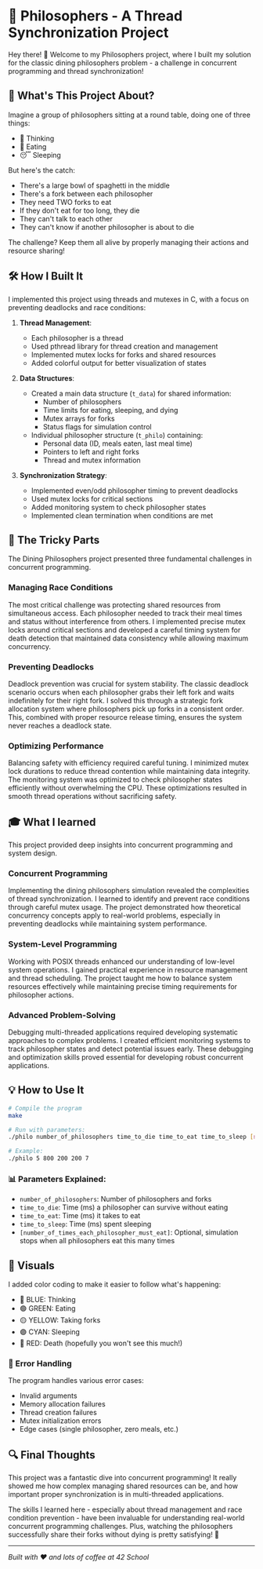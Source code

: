 # 🍝 Philosophers - A Thread Synchronization Project

Hey there! 👋 Welcome to my Philosophers project, where I built my solution for the classic dining philosophers problem - a challenge in concurrent programming and thread synchronization!

## 🎯 What's This Project About?

Imagine a group of philosophers sitting at a round table, doing one of three things:
- 🤔 Thinking
- 🍴 Eating
- 😴 Sleeping

But here's the catch:
- There's a large bowl of spaghetti in the middle
- There's a fork between each philosopher
- They need TWO forks to eat
- If they don't eat for too long, they die
- They can't talk to each other
- They can't know if another philosopher is about to die

The challenge? Keep them all alive by properly managing their actions and resource sharing!

## 🛠️ How I Built It

I implemented this project using threads and mutexes in C, with a focus on preventing deadlocks and race conditions:

1. **Thread Management**:
   - Each philosopher is a thread
   - Used pthread library for thread creation and management
   - Implemented mutex locks for forks and shared resources
   - Added colorful output for better visualization of states

2. **Data Structures**:
   - Created a main data structure (`t_data`) for shared information:
     - Number of philosophers
     - Time limits for eating, sleeping, and dying
     - Mutex arrays for forks
     - Status flags for simulation control
   - Individual philosopher structure (`t_philo`) containing:
     - Personal data (ID, meals eaten, last meal time)
     - Pointers to left and right forks
     - Thread and mutex information

3. **Synchronization Strategy**:
   - Implemented even/odd philosopher timing to prevent deadlocks
   - Used mutex locks for critical sections
   - Added monitoring system to check philosopher states
   - Implemented clean termination when conditions are met

## 🤔 The Tricky Parts

The Dining Philosophers project presented three fundamental challenges in concurrent programming.

### Managing Race Conditions
The most critical challenge was protecting shared resources from simultaneous access. Each philosopher needed to track their meal times and status without interference from others. I implemented precise mutex locks around critical sections and developed a careful timing system for death detection that maintained data consistency while allowing maximum concurrency.

### Preventing Deadlocks
Deadlock prevention was crucial for system stability. The classic deadlock scenario occurs when each philosopher grabs their left fork and waits indefinitely for their right fork. I solved this through a strategic fork allocation system where philosophers pick up forks in a consistent order. This, combined with proper resource release timing, ensures the system never reaches a deadlock state.

### Optimizing Performance
Balancing safety with efficiency required careful tuning. I minimized mutex lock durations to reduce thread contention while maintaining data integrity. The monitoring system was optimized to check philosopher states efficiently without overwhelming the CPU. These optimizations resulted in smooth thread operations without sacrificing safety.

## 🎓 What I learned

This project provided deep insights into concurrent programming and system design.

### Concurrent Programming
Implementing the dining philosophers simulation revealed the complexities of thread synchronization. I learned to identify and prevent race conditions through careful mutex usage. The project demonstrated how theoretical concurrency concepts apply to real-world problems, especially in preventing deadlocks while maintaining system performance.

### System-Level Programming
Working with POSIX threads enhanced our understanding of low-level system operations. I gained practical experience in resource management and thread scheduling. The project taught me how to balance system resources effectively while maintaining precise timing requirements for philosopher actions.

### Advanced Problem-Solving
Debugging multi-threaded applications required developing systematic approaches to complex problems. I created efficient monitoring systems to track philosopher states and detect potential issues early. These debugging and optimization skills proved essential for developing robust concurrent applications.

## 💡 How to Use It

```bash
# Compile the program
make

# Run with parameters:
./philo number_of_philosophers time_to_die time_to_eat time_to_sleep [number_of_times_each_philosopher_must_eat]

# Example:
./philo 5 800 200 200 7
```

### 📊 Parameters Explained:
- `number_of_philosophers`: Number of philosophers and forks
- `time_to_die`: Time (ms) a philosopher can survive without eating
- `time_to_eat`: Time (ms) it takes to eat
- `time_to_sleep`: Time (ms) spent sleeping
- `[number_of_times_each_philosopher_must_eat]`: Optional, simulation stops when all philosophers eat this many times

## 🎨 Visuals

I added color coding to make it easier to follow what's happening:
- 🔵 BLUE: Thinking
- 🟢 GREEN: Eating
- 🟡 YELLOW: Taking forks
- 🟣 CYAN: Sleeping
- 🔴 RED: Death (hopefully you won't see this much!)

### 🐛 Error Handling

The program handles various error cases:
- Invalid arguments
- Memory allocation failures
- Thread creation failures
- Mutex initialization errors
- Edge cases (single philosopher, zero meals, etc.)
## 🔍 Final Thoughts

This project was a fantastic dive into concurrent programming! It really showed me how complex managing shared resources can be, and how important proper synchronization is in multi-threaded applications.

The skills I learned here - especially about thread management and race condition prevention - have been invaluable for understanding real-world concurrent programming challenges. Plus, watching the philosophers successfully share their forks without dying is pretty satisfying! 🎉

---
*Built with ❤️ and lots of coffee at 42 School*
